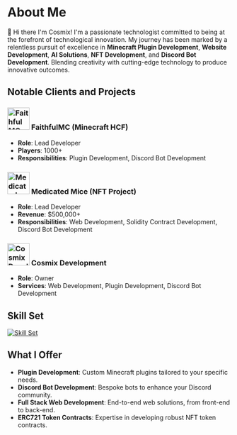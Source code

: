 # About Me

👋 Hi there I'm Cosmix! I'm a passionate technologist committed to being at the forefront of technological innovation. My journey has been marked by a relentless pursuit of excellence in **Minecraft Plugin Development**, **Website Development**, **AI Solutions**, **NFT Development**, and **Discord Bot Development**. Blending creativity with cutting-edge technology to produce innovative outcomes.

## Notable Clients and Projects

### <img src="https://media.discordapp.net/attachments/932506314314227744/1200295897528012872/faithfulmc9641413.png" width="50px" alt="FaithfulMC Logo"> FaithfulMC (Minecraft HCF)
- **Role**: Lead Developer
- **Players**: 1000+
- **Responsibilities**: Plugin Development, Discord Bot Development

### <img src="https://cdn.discordapp.com/attachments/932506314314227744/1200295897829998732/24HMQB35_400x400.png" width="50px" alt="Medicated Mice Logo"> Medicated Mice (NFT Project)
- **Role**: Lead Developer
- **Revenue**: $500,000+
- **Responsibilities**: Web Development, Solidity Contract Development, Discord Bot Development

### <img src="https://cdn.discordapp.com/attachments/1198744232228311112/1198847980552335390/IMG_4890-removebg-preview.png" width="50px" alt="Cosmix Development Logo"> Cosmix Development
- **Role**: Owner
- **Services**: Web Development, Plugin Development, Discord Bot Development

## Skill Set

[![Skill Set](https://skillicons.dev/icons?i=java,js,html,css,soldity)](https://skillicons.dev)

## What I Offer

- **Plugin Development**: Custom Minecraft plugins tailored to your specific needs.
- **Discord Bot Development**: Bespoke bots to enhance your Discord community.
- **Full Stack Web Development**: End-to-end web solutions, from front-end to back-end.
- **ERC721 Token Contracts**: Expertise in developing robust NFT token contracts.
